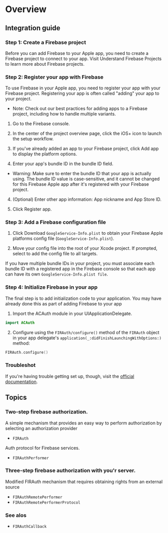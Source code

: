 # Overview

## Integration guide
### Step 1: Create a Firebase project
Before you can add Firebase to your Apple app, you need to create a Firebase project to connect to your app. Visit Understand Firebase Projects to learn more about Firebase projects.

### Step 2: Register your app with Firebase
To use Firebase in your Apple app, you need to register your app with your Firebase project. 
Registering your app is often called "adding" your app to your project.

- Note: Check out our best practices for adding apps to a Firebase project, including how to handle multiple variants.
1. Go to the Firebase console.

2. In the center of the project overview page, click the iOS+ icon to launch the setup workflow.

3. If you've already added an app to your Firebase project, click Add app to display the platform options.

4. Enter your app's bundle ID in the bundle ID field.

- Warning: Make sure to enter the bundle ID that your app is actually using. The bundle ID value is case-sensitive, and it cannot be changed for this Firebase Apple app after it's registered with your Firebase project.
4. (Optional) Enter other app information: App nickname and App Store ID.

5. Click Register app.

### Step 3: Add a Firebase configuration file
1. Click Download `GoogleService-Info.plist` to obtain your Firebase Apple platforms config file (`GoogleService-Info.plist`).

2. Move your config file into the root of your Xcode project. If prompted, select to add the config file to all targets.

If you have multiple bundle IDs in your project, you must associate each bundle ID with a registered app in the Firebase console so that each app can have its own `GoogleService-Info.plist file`.

### Step 4: Initialize Firebase in your app
The final step is to add initialization code to your application. You may have already done this as part of adding Firebase to your app
1. Import the ACAuth module in your UIApplicationDelegate.

```swift 
import ACAuth
```

2. Configure using the ``FIRAuth/configure()`` method of the ``FIRAuth`` object in your app delegate's `application(_:didFinishLaunchingWithOptions:)` method:

```swift 
FIRAuth.configure()
```

### Troubleshot
If you're having trouble getting set up, though, visit the [official documentation](https://firebase.google.com/docs/ios/setup?hl=en#swift).

## Topics
### Two-step firebase authorization.
A simple mechanism that provides an easy way to perform authorization by selecting an authorization provider
- ``FIRAuth``

Auth protocol for Firebase services.
- ``FIRAuthPerformer``

### Three-step firebase authorization with you'r server.
Modified FIRAuth mechanism that requires obtaining rights from an external source
- ``FIRAuthRemotePerformer``
- ``FIRAuthRemotePerformerProtocol``

### See alos
- ``FIRAuthCallback``

